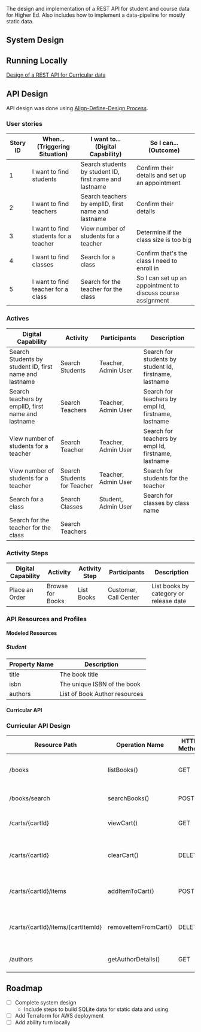 The design and implementation of a REST API for student and course data for Higher Ed. Also includes how to implement a
data-pipeline for
mostly static data.

## System Design

## Running Locally

[Design of a REST API for Curricular data](https://github.com/baranasoftware/system-design/blob/main/edu-api.md)

## API Design

API design was done
using [Align-Define-Design Process](https://blog.stoplight.io/aligning-on-your-api-design-using-jobs-to-be-done).

### User stories
| Story ID | When... (Triggering Situation)        | I want to...    (Digital Capability)                   | So I can...    (Outcome)                                    |
|----------|---------------------------------------|--------------------------------------------------------|-------------------------------------------------------------|
| 1        | I want to find students               | Search students by student ID, first name and lastname | Confirm their details and set up an appointment             |
| 2        | I want to find teachers               | Search teachers by emplID, first name and lastname     | Confirm their details                                       |
| 3        | I want to find students for a teacher | View number of students for a teacher                  | Determine if the class size is too big                      |
| 4        | I want to find classes                | Search for a class                                     | Confirm that's the class I need to enroll in                |
| 5        | I want to find teacher for a class    | Search for the teacher for the class                   | So I can set up an appointment to discuss course assignment |

### Actives
 Digital Capability                                     | Activity                    | Participants        | Description                                          |
|--------------------------------------------------------|-----------------------------|---------------------|------------------------------------------------------|
| Search Students by student ID, first name and lastname | Search Students             | Teacher, Admin User | Search for students by student Id, firstname, lastname |
| Search teachers by emplID, first name and lastname     | Search Teachers             | Teacher, Admin User | Search for teachers by empl Id, firstname, lastname  |
| View number of students for a teacher                  | Search Teacher              | Teacher, Admin User | Search for teachers by empl Id, firstname, lastname  |
| View number of students for a teacher                  | Search Students for Teacher | Teacher, Admin User | Search for students for the teacher                  |
| Search for a class                                     | Search Classes              | Student, Admin User | Search for classes by class name                     |
| Search for the teacher for the class                   | Search Teachers             | |

### Activity Steps
| Digital Capability | Activity         | Activity Step          | Participants          | Description                                   |
|--------------------|------------------|------------------------|-----------------------|-----------------------------------------------|
| Place an Order     | Browse for Books | List Books             | Customer, Call Center | List books by category or release date        |

### API Resources and Profiles

#### Modeled Resources

##### Student

| Property Name | Description                   |
|---------------|-------------------------------|
| title         | The book title                |
| isbn          | The unique ISBN of the book   |
| authors       | List of Book Author resources |

#### Curricular API

### Curricular API Design

| Resource Path                      | Operation Name       | HTTP Method | Description                               | Request Details          | Response Details | Response Code(s) |
|------------------------------------|----------------------|-------------|-------------------------------------------|--------------------------|------------------|------------------|
| /books                             | listBooks()          | GET         | List books by category or release date    | categoryId   releaseDate | Books[]          | 200              |
| /books/search                      | searchBooks()        | POST        | Search for books by author, title         | searchQuery              | Books[]          | 200              |
| /carts/{cartId}                    | viewCart()           | GET         | View the current cart and total           | cartId                   | Cart             | 200, 404         |
| /carts/{cartId}                    | clearCart()          | DELETE      | Remove all books from the customer's cart | cartId                   | Cart             | 204, 404         |
| /carts/{cartId}/items              | addItemToCart()      | POST        | Add a book to the customer's cart         | cartId                   | Cart             | 201, 400         |
| /carts/{cartId}/items/{cartItemId} | removeItemFromCart() | DELETE      | Remove a book from the customer's cart    | cartId   cartItemId      | Cart             | 204, 404         |
| /authors                           | getAuthorDetails()   | GET         | Retrieve the details of an author         | authorId                 | BookAuthor       | 200, 404         |

## Roadmap

- [ ] Complete system design
    - Include steps to build SQLite data for static data and using
- [ ] Add Terraform for AWS deployment
- [ ] Add ability turn locally 
